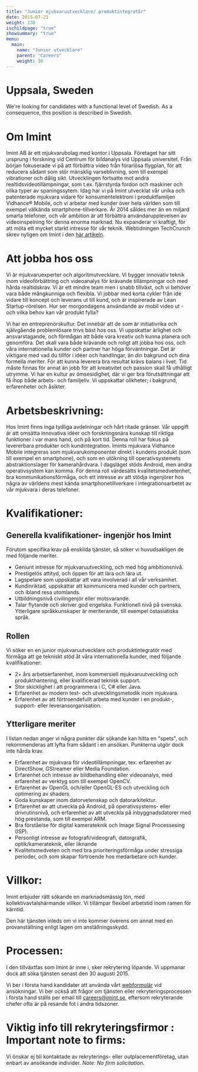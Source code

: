 ```yaml
---
title: "Junior mjukvaruutvecklare/ produktintegratör"
date: 2015-07-21
weight: 130
ischildpage: "true"
showsummary: "true"
menu:
  main:
    name: "Junior utvecklare"
    parent: "Careers"
    weight: 30
---
```

# Uppsala, Sweden

We're looking for candidates with a functional level of Swedish. As a consequence, this position is described in Swedish.<!--more-->

# Om Imint

Imint AB är ett mjukvarubolag med kontor i Uppsala. Företaget har sitt ursprung i forskning vid Centrum för bildanalys vid Uppsala universitet. Från början fokuserade vi på att förbättra video från förarlösa flygplan, för att reducera sådant som stör mänsklig varseblivning, som till exempel vibrationer och dålig sikt. Utvecklingen fortsatte mot andra realtidsvideotillämpningar, som t.ex. fjärrstyrda fordon och maskiner och olika typer av spaningssytem. Idag har vi på Imint utvecklat vår unika och patenterade mjukvara vidare för konsumentelektroni i produktfamiljen Vidhance® Mobile, och vi arbetar med kunder över hela världen som till exempel välkända smartphone-tillverkare. År 2014 såldes mer än en miljard smarta telefoner, och vår ambition är att förbättra användarupplevelsen av videoinspelning för denna enorma marknad. Nu expanderar vi kraftigt, för att möta ett mycket starkt intresse för vår teknik. Webtidningen TechCrunch skrev nyligen om Imint i den [här artikeln](http://techcrunch.com/2015/01/09/imint-wants-to-bring-real-time-video-stabilization-to-android/).

# Att jobba hos oss

Vi är mjukvaruexperter och algoritmutvecklare. Vi bygger innovativ teknik inom videoförbättring och videoanalys för krävande tillämpningar och med hårda realtidskrav. Vi är ett mindre team men i snabb tillväxt, och vi behöver vara både mångkunniga och flexibla. Vi jobbar med korta cykler från idé vidare till koncept och leverans ut till kund, och är inspirerade av Lean Startup-rörelsen. Hur ser morgondagens användande av mobil video ut - och vilka behov kan vår produkt fylla?

Vi har en entreprenörskultur. Det innebär att de som är initiativrika och självgående problemlösare trivs bäst hos oss. Vi uppskattar ärlighet och ansvarstagande, och förmågan att både vara kreativ och kunna planera och genomföra. Det skall vara både krävande och roligt att jobba hos oss, och våra internationella kunder och partner har höga förväntningar. Det är viktigare med vad du tillför i idéer och handlingar, än din bakgrund och dina formella meriter. För att kunna leverera bra resultat krävs balans i livet. Tid måste finnas för annat än jobb för att kreativitet och passion skall få uthålligt utrymme. Vi har en kultur av ömsesidighet, där vi ger bra förutsättningar att få ihop både arbets- och familjeliv. Vi uppskattar olikheter; i bakgrund, erfarenheter och åsikter.

# Arbetsbeskrivning:

Hos Imint finns inga tydliga avdelningar och hårt ritade gränser. Vår uppgift är att omsätta innovativa idéer och forskningsnära kunskap till riktiga funktioner i var mans hand, och på kort tid. Denna roll har fokus på levererbara produkter och kundintegration. Imints mjukvara Vidhance Mobile integreras som mjukvarukomponenter direkt i kundens produkt (som till exempel en smartphone), och som en utökning till operativsystemets abstraktionslager för kamerahårdvara. I dagsläget stöds Android, men andra operativsystem kan komma. För denna roll värdesätts kvalitetsmedvetenhet, bra kommunikationsförmåga, och ett intresse av att stödja ingenjörer hos några av världens mest kända smartphonetillverkare i integrationsarbetet av vår mjukvara i deras telefoner.

# Kvalifikationer:
## Generella kvalifikationer- ingenjör hos Imint

Förutom specifika krav på enskilda tjänster, så söker vi huvudsakligen de med följande meriter.

- Geniunt intresse för mjukvaruutveckling, och med hög ambitionsnivå.
- Prestigelös attityd, och öppen för att lära och lära ut.
- Lagspelare som uppskattar att vara involverad i all vår verksamhet.
- Kundinriktad, uppskattar att kommunicera med kunder och partners, och ibland resa utomlands.
- Utbildningsnivå civilingenjör eller motsvarande.
- Talar flytande och skriver god engelska. Funktionell nivå på svenska. Ytterligare språkkunskaper är meriterande, till exempel östasiatiska språk.

## Rollen

Vi söker en en junior mjukvaruutvecklare och produktintegratör med  förmåga att ge tekniskt stöd åt våra internationella kunder, med följande kvalifikationer:

- 2+ års arbetserfarenhet, inom kommersiell mjukvaruutveckling och produkthantering, eller kvalificerad teknisk support.
- Stor skicklighet i att programmera i  C, C# eller Java.
- Erfarenhet av modern test- och utvecklingsmetodik inom mjukvara.
- Erfarenhet av att förtroendefullt arbeta med kunder i en produkt-, support- eller leveransorganisation.

## Ytterligare meriter

I listan nedan anger vi några punkter där sökande kan hitta en "spets", och rekommenderas att lyfta fram sådant i en ansökan. Punkterna utgör dock inte hårda krav.

- Erfarenhet av mjukvara för videotillämpningar, tex. erfarenhet av DirectShow, GStreamer eller Media Foundation.
- Erfarenhet och intresse av bildbehandling eller videoanalys, med erfarenhet av verktyg som till exempel OpenCV.
- Erfarenhet av OpenGL och/eller OpenGL-ES och utveckling och optimering av shaders.
- Goda kunskaper inom datorvetenskap och datorarkitektur.
- Erfarenhet av att utveckla på Android, på operativsystems- eller drivrutinsnivå, och erfarenhet av att utveckla på inbyggnadsdatorer med hög prestanda, som till exempel ARM.
- Bra förståelse för digital kamerateknik och Image Signal Processesing (ISP).
- Personligt intresse av fotografi/videografi, datorgrafik, optik/kamerateknik, eller liknande
- Kvalitetsmedveten och med bra prioriteringsförmåga under stressiga perioder, och som skapar förtroende hos medarbetare och kunder.

# Villkor:

Imint erbjuder rätt sökande en marknadsmässig lön, med kollektivavtalshärmande villkor. Vi tillämpar flexibel arbetstid inom ramen för kärntid.

Den här tjänsten inleds om vi inte kommer överens om annat med en provanställning enligt lagen om anställningsskydd.

# Processen:

I den tillväxtfas som Imint är inne i, sker rekrytering löpande. Vi uppmanar dock att söka tjänsten senast den 30 augusti 2015.

Vi ber i första hand kandidater att använda vårt [webformulär](http://imint.se/about/careers/apply) vid ansökningar. Vi ber också att frågor om tjänsten eller rekryteringsprocessen i första hand ställs per email till [careers@imint.se](mailto:careers@imint.se), eftersom rekryterande chefer ofta är på resande fot i andra tidszoner.

# Viktig info till rekryteringsfirmor : Important note to firms:

Vi önskar ej bli kontaktade av rekryterings- eller outplacementföretag, utan enbart av ansökande individer. *Note: No firm solicitation*.
